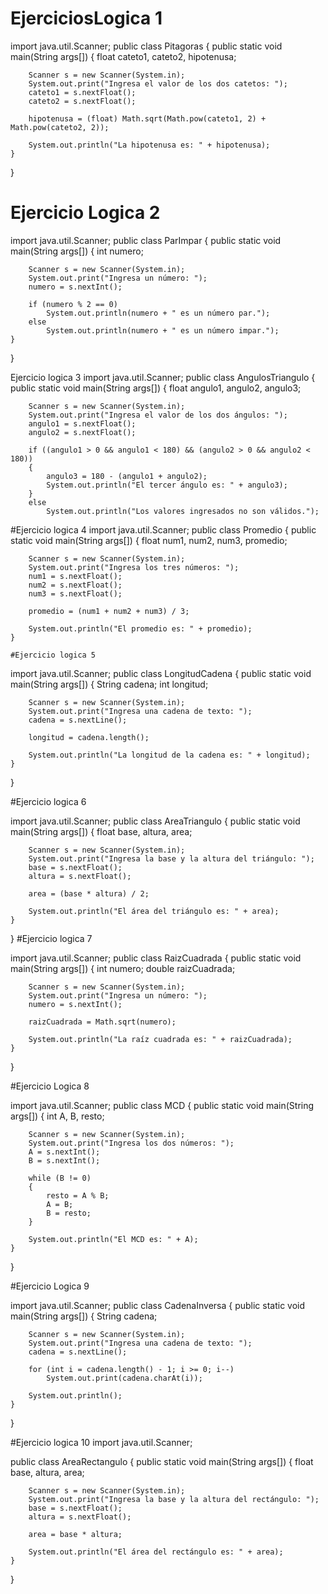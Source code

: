 # EjerciciosLogica 1
import java.util.Scanner;
 public class Pitagoras
{
    public static void main(String args[])
    {
        float cateto1, cateto2, hipotenusa;
 
        Scanner s = new Scanner(System.in);
        System.out.print("Ingresa el valor de los dos catetos: ");
        cateto1 = s.nextFloat();
        cateto2 = s.nextFloat();
 
        hipotenusa = (float) Math.sqrt(Math.pow(cateto1, 2) + Math.pow(cateto2, 2));
 
        System.out.println("La hipotenusa es: " + hipotenusa);
    }
}
# Ejercicio Logica 2

import java.util.Scanner;
public class ParImpar
{
    public static void main(String args[])
    {
        int numero;
 
        Scanner s = new Scanner(System.in);
        System.out.print("Ingresa un número: ");
        numero = s.nextInt();
 
        if (numero % 2 == 0)
            System.out.println(numero + " es un número par.");
        else
            System.out.println(numero + " es un número impar.");
    }
}

Ejercicio logica 3
import java.util.Scanner;
 public class AngulosTriangulo
{
    public static void main(String args[])
    {
        float angulo1, angulo2, angulo3;
 
        Scanner s = new Scanner(System.in);
        System.out.print("Ingresa el valor de los dos ángulos: ");
        angulo1 = s.nextFloat();
        angulo2 = s.nextFloat();
 
        if ((angulo1 > 0 && angulo1 < 180) && (angulo2 > 0 && angulo2 < 180))
        {
            angulo3 = 180 - (angulo1 + angulo2);
            System.out.println("El tercer ángulo es: " + angulo3);
        }
        else
            System.out.println("Los valores ingresados no son válidos.");
   
   #Ejercicio logica 4
 import java.util.Scanner;
 public class Promedio
{
    public static void main(String args[])
    {
        float num1, num2, num3, promedio;
 
        Scanner s = new Scanner(System.in);
        System.out.print("Ingresa los tres números: ");
        num1 = s.nextFloat();
        num2 = s.nextFloat();
        num3 = s.nextFloat();
 
        promedio = (num1 + num2 + num3) / 3;
 
        System.out.println("El promedio es: " + promedio);
    }
    
    #Ejercicio logica 5
    
 import java.util.Scanner;
 public class LongitudCadena
{
    public static void main(String args[])
    {
        String cadena;
        int longitud;
 
        Scanner s = new Scanner(System.in);
        System.out.print("Ingresa una cadena de texto: ");
        cadena = s.nextLine();
 
        longitud = cadena.length();
 
        System.out.println("La longitud de la cadena es: " + longitud);
    }
}

#Ejercicio logica 6

import java.util.Scanner;
 public class AreaTriangulo
{
    public static void main(String args[])
    {
        float base, altura, area;
 
        Scanner s = new Scanner(System.in);
        System.out.print("Ingresa la base y la altura del triángulo: ");
        base = s.nextFloat();
        altura = s.nextFloat();
 
        area = (base * altura) / 2;
 
        System.out.println("El área del triángulo es: " + area);
    }
}
#Ejercicio logica 7

import java.util.Scanner;
 public class RaizCuadrada
{
    public static void main(String args[])
    {
        int numero;
        double raizCuadrada;
 
        Scanner s = new Scanner(System.in);
        System.out.print("Ingresa un número: ");
        numero = s.nextInt();
 
        raizCuadrada = Math.sqrt(numero);
 
        System.out.println("La raíz cuadrada es: " + raizCuadrada);
    }
}

#Ejercicio Logica 8

import java.util.Scanner;
 public class MCD
{
    public static void main(String args[])
    {
        int A, B, resto;
 
        Scanner s = new Scanner(System.in);
        System.out.print("Ingresa los dos números: ");
        A = s.nextInt();
        B = s.nextInt();
 
        while (B != 0)
        {
            resto = A % B;
            A = B;
            B = resto;
        }
 
        System.out.println("El MCD es: " + A);
    }
}

#Ejercicio Logica 9

import java.util.Scanner;
 public class CadenaInversa
{
    public static void main(String args[])
    {
        String cadena;
 
        Scanner s = new Scanner(System.in);
        System.out.print("Ingresa una cadena de texto: ");
        cadena = s.nextLine();
 
        for (int i = cadena.length() - 1; i >= 0; i--)
            System.out.print(cadena.charAt(i));
 
        System.out.println();
    }
}

#Ejercicio logica 10
import java.util.Scanner;
 
public class AreaRectangulo
{
    public static void main(String args[])
    {
        float base, altura, area;
 
        Scanner s = new Scanner(System.in);
        System.out.print("Ingresa la base y la altura del rectángulo: ");
        base = s.nextFloat();
        altura = s.nextFloat();
 
        area = base * altura;
 
        System.out.println("El área del rectángulo es: " + area);
    }
}
